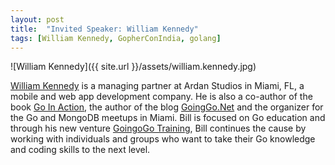 ```yaml
---
layout: post
title:  "Invited Speaker: William Kennedy"
tags: [William Kennedy, GopherConIndia, golang]
---
```


![William Kennedy]({{ site.url }}/assets/william.kennedy.jpg) 

[William Kennedy](https://twitter.com/goinggodotnet) is a managing partner at Ardan Studios in Miami, FL, a mobile and web app development company. He is also a co-author of the book [Go In Action](http://www.goinactionbook.com/), the author of the blog [GoingGo.Net](http://goinggo.net/) and the organizer for the Go and MongoDB meetups in Miami. Bill is focused on Go education and through his new venture [GoingoGo Training](http://www.goinggotraining.net/), Bill continues the cause by working with individuals and groups who want to take their Go knowledge and coding skills to the next level.

